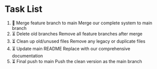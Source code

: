 # Task List

1. 🔄 Merge feature branch to main
Merge our complete system to main branch
2. ⏳ Delete old branches
Remove all feature branches after merge
3. ⏳ Clean up old/unused files
Remove any legacy or duplicate files
4. ⏳ Update main README
Replace with our comprehensive documentation
5. ⏳ Final push to main
Push the clean version as the main branch

